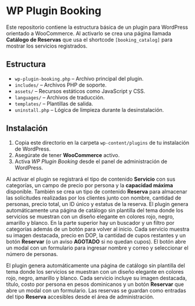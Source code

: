 # WP Plugin Booking

Este repositorio contiene la estructura básica de un plugin para WordPress orientado a WooCommerce. Al activarlo se crea una página llamada **Catálogo de Reservas** que usa el shortcode `[booking_catalog]` para mostrar los servicios registrados.

## Estructura

- `wp-plugin-booking.php` – Archivo principal del plugin.
- `includes/` – Archivos PHP de soporte.
- `assets/` – Recursos estáticos como JavaScript y CSS.
- `languages/` – Archivos de traducción.
- `templates/` – Plantillas de salida.
- `uninstall.php` – Lógica de limpieza durante la desinstalación.

## Instalación

1. Copia este directorio en la carpeta `wp-content/plugins` de tu instalación de WordPress.
2. Asegúrate de tener **WooCommerce** activo.
3. Activa *WP Plugin Booking* desde el panel de administración de WordPress.

Al activar el plugin se registrará el tipo de contenido **Servicio** con sus categorías, un campo de precio por persona y la **capacidad máxima** disponible. También se crea un tipo de contenido **Reserva** para almacenar las solicitudes realizadas por los clientes junto con nombre, cantidad de personas, precio total, un ID único y estatus de la reserva.
El plugin genera automáticamente una página de catálogo sin plantilla del tema donde los servicios se muestran con un diseño elegante en colores rojo, negro, amarillo y blanco. En la parte superior hay un buscador y un filtro por categorías además de un botón para volver al inicio. Cada servicio muestra su imagen destacada, precio en DOP, la cantidad de cupos restantes y un botón **Reservar** (o un aviso **AGOTADO** si no quedan cupos). El botón abre un modal con un formulario para ingresar nombre y correo y seleccionar el número de personas.

El plugin genera automáticamente una página de catálogo sin plantilla del tema donde los servicios se muestran con un diseño elegante en colores rojo, negro, amarillo y blanco. Cada servicio incluye su imagen destacada, título, costo por persona en pesos dominicanos y un botón **Reservar** que abre un modal con un formulario. Las reservas se guardan como entradas del tipo **Reserva** accesibles desde el área de administración.
